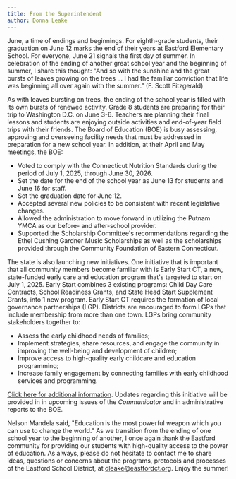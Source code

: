 ```yaml
---
title: From the Superintendent
author: Donna Leake
---
```


June, a time of endings and beginnings. For eighth-grade students, their
graduation on June 12 marks the end of their years at Eastford
Elementary School. For everyone, June 21 signals the first day of
summer. In celebration of the ending of another great school year and
the beginning of summer, I share this thought: "And so with the sunshine
and the great bursts of leaves growing on the trees ... I had the
familiar conviction that life was beginning all over again with the
summer." (F. Scott Fitzgerald)

As with leaves bursting on trees, the ending of the school year is
filled with its own bursts of renewed activity. Grade 8 students are
preparing for their trip to Washington D.C. on June 3-6. Teachers are
planning their final lessons and students are enjoying outside
activities and end-of-year field trips with their friends. The Board of
Education (BOE) is busy assessing, approving and overseeing facility
needs that must be addressed in preparation for a new school year. In
addition, at their April and May meetings, the BOE:

- Voted to comply with the Connecticut Nutrition Standards during the
period of July 1, 2025, through June 30, 2026.
- Set the date for the end of the school year as June 13 for students
and June 16 for staff.
- Set the graduation date for June 12.
- Accepted several new policies to be consistent with recent legislative
changes.
- Allowed the administration to move forward in utilizing the Putnam
YMCA as our before- and after-school provider.
- Supported the Scholarship Committee's recommendations regarding the
Ethel Cushing Gardner Music Scholarships as well as the scholarships
provided through the Community Foundation of Eastern Connecticut.

The state is also launching new initiatives. One initiative that is
important that all community members become familiar with is Early Start
CT, a new, state-funded early care and education program that\'s
targeted to start on July 1, 2025. Early Start combines 3 existing
programs: Child Day Care Contracts, School Readiness Grants, and State
Head Start Supplement Grants, into 1 new program. Early Start CT
requires the formation of local governance partnerships (LGP). Districts
are encouraged to form LGPs that include membership from more than one
town. LGPs bring community stakeholders together to:

- Assess the early childhood needs of families;
- Implement strategies, share resources, and engage the community in
improving the well-being and development of children;
- Improve access to high-quality early childcare and education
programming;
- Increase family engagement by connecting families with early childhood
services and programming.

[Click here for additional information](https://www.ctoec.org/early-start-ct). Updates regarding this initiative
will be provided in in upcoming issues of the *Communicator* and in
administrative reports to the BOE.

Nelson Mandela said, "Education is the most powerful weapon which you
can use to change the world." As we transition from the ending of one
school year to the beginning of another, I once again thank the Eastford
community for providing our students with high-quality access to the
power of education. As always, please do not hesitate to contact me to
share ideas, questions or concerns about the programs, protocols and
processes of the Eastford School District, at dleake@eastfordct.org.
Enjoy the summer!
